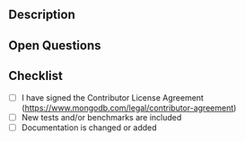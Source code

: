 <!--
  ^^^^^
  Please fill the title above according to https://www.conventionalcommits.org/en/v1.0.0/.

  type(scope): message <TICKET-NUMBER>

  eg. fix(crud): updates ace editor width in agg pipeline view COMPASS-1111

  Use `feat`, `fix` for user facing changes that should be part of release notes.

  # Semantic Versioning:

  Package versions will be bumped automatically according to the PR title:

  - The words `BREAKING CHANGE` in the title will cause a **major** bump to all the packages changed in the PR. All dependants will also have a major bump (dependencies, optionalDependencies, peerDependencies) or a patch bump (devDependencies).
  - A subject starting with `feat` will cause a **minor** bump to all the packages changed in the PR. All dependants will also have a minor bump (dependencies, optionalDependencies, peerDependencies) or a patch bump (devDependencies).
  - Any other change to any package will cause a `patch` bump to the package and all its dependants.
-->

## Description
<!--- Describe your changes in detail -->
<!--- If applicable, describe (or illustrate) architecture flow -->

## Open Questions
<!--- Any particular areas you'd like reviewers to pay attention to? -->

## Checklist
- [ ] I have signed the Contributor License Agreement (https://www.mongodb.com/legal/contributor-agreement)
- [ ] New tests and/or benchmarks are included
- [ ] Documentation is changed or added
